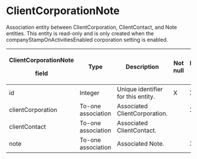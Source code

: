 # ClientCorporationNote

Association entity between ClientCorporation, ClientContact, and Note entities. This entity is read-only and is only created when the companyStampOnActivitiesEnabled corporation setting is enabled.

<table>
<thead>
<tr class="header">
<th><p><strong>ClientCorporationNote</strong></p>
<p><strong>field</strong></p></th>
<th><strong>Type</strong></th>
<th><strong>Description</strong></th>
<th><strong>Not null</strong></th>
<th><strong>Read-Only</strong></th>
</tr>
</thead>
<tbody>
<tr class="odd">
<td>id</td>
<td>Integer</td>
<td>Unique identifier for this entity.</td>
<td>X</td>
<td>X</td>
</tr>
<tr class="even">
<td>clientCorporation</td>
<td>To-one association</td>
<td>Associated ClientCorporation.</td>
<td></td>
<td>X</td>
</tr>
<tr class="odd">
<td>clientContact</td>
<td>To-one association</td>
<td>Associated ClientContact.</td>
<td> </td>
<td> X</td>
</tr>
<tr class="even">
<td>note</td>
<td>To-one association</td>
<td>Associated Note.</td>
<td></td>
<td>X</td>
</tr>
</tbody>
</table>